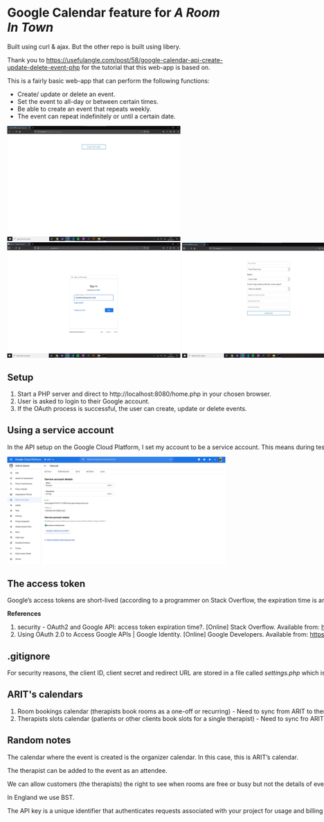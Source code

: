 # Google Calendar feature for _A Room In Town_

Built using curl & ajax. But the other repo is built using libery.

Thank you to https://usefulangle.com/post/58/google-calendar-api-create-update-delete-event-php for the tutorial that this web-app is based on.

This is a fairly basic web-app that can perform the following functions:
- Create/ update or delete an event.
- Set the event to all-day or between certain times.
- Be able to create an event that repeats weekly.
- The event can repeat indefinitely or until a certain date.


<img src="images/login-page.jpg" alt="Option to log in" width="400"> <nobr>
<img src="images/logging-in.jpg" alt="Logging in" width="400">
<img src="images/home-page.jpg" alt="Home page" width="400"> <nobr>
<img src="images/test.jpg" alt="Making an event" width="400">
<img src="images/results-from-test.jpg" alt="After making an event" width="400"> <nobr>
<img src="images/making-an-event.jpg" alt="Updating/ deleting an event" width="400">

## Setup

1. Start a PHP server and direct to http://localhost:8080/home.php in your chosen browser.
2. User is asked to login to their Google account.
3. If the OAuth process is successful, the user can create, update or delete events.

## Using a service account

In the API setup on the Google Cloud Platform, I set my account to be a service account. This means during testing, Google does not prompt for access to my account every time.

<img src="images/service_account.jpg" alt="Service account screenshot">


## The access token

Google’s access tokens are short-lived (according to a programmer on Stack Overflow, the expiration time is around 1 hour (1)). However, after completion of the OAuth2 flow, you will receive a refresh token that never expires. Limits apply to the number of refresh tokens that are issued per client-user combination, and per user across all clients (2). These can then be used to get access tokens on-demand. 

**References** </br>

1. security - OAuth2 and Google API: access token expiration time?. [Online] Stack Overflow. Available from: https://stackoverflow.com/questions/13851157/oauth2-and-google-api-access-token-expiration-time [Accessed: 10th April 2021]
2. Using OAuth 2.0 to Access Google APIs | Google Identity. [Online] Google Developers. Available from: https://developers.google.com/identity/protocols/oauth2 [Accessed: 10th April 2021]

## .gitignore

For security reasons, the client ID, client secret and redirect URL are stored in a file called _settings.php_ which is hidden using .gitignore .

## ARIT's calendars

1. Room bookings calendar (therapists book rooms as a one-off or recurring) - Need to sync from ARIT to therapist’s own Google calendar.
2. Therapists slots calendar (patients or other clients book slots for a single therapist) - Need to sync fro ARIT to patient’s own Google calendar.

## Random notes

The calendar where the event is created is the organizer calendar. In this case, this is ARIT’s calendar. </br>

The therapist can be added to the event as an attendee. </br>

We can allow customers (the therapists) the right to see when rooms are free or busy but not the details of events. This is done using the freeBusy.query operation. </br>

In England we use BST. </br>

The API key is a unique identifier that authenticates requests associated with your project for usage and billing purposes. </br>
